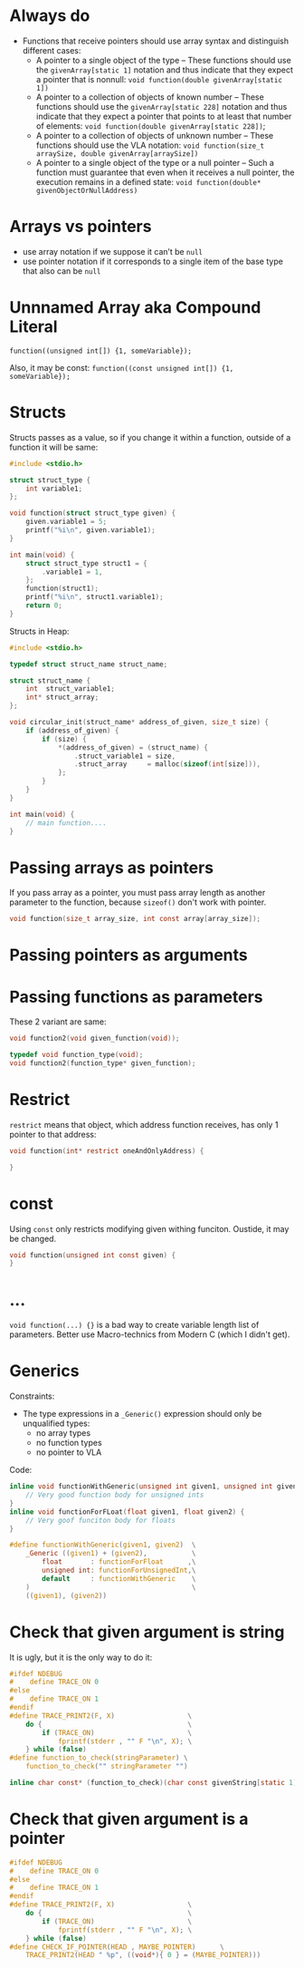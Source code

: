 #                  Always do

- Functions that receive pointers should use array syntax and distinguish different cases: 
    - A pointer to a single object of the type – These functions should use the `givenArray[static 1]` notation and thus indicate that they expect a pointer that is nonnull: `void function(double givenArray[static 1])`
    - A pointer to a collection of objects of known number – These functions should use the `givenArray[static 228]` notation and thus indicate that they expect a pointer that points to at least that number of elements: `void function(double givenArray[static 228])`; 
    - A pointer to a collection of objects of unknown number – These functions should use the VLA notation: `void function(size_t arraySize, double givenArray[arraySize])`
    - A pointer to a single object of the type or a null pointer – Such a function must guarantee that even when it receives a null pointer, the execution remains in a defined state: `void function(double* givenObjectOrNullAddress)`

#                  Arrays vs pointers

- use array   notation if we suppose it can’t be `null`
- use pointer notation if it corresponds to a single item of the base type that also can be `null`

#                  Unnnamed Array aka Compound Literal

`function((unsigned int[]) {1, someVariable});`

Also, it may be const:
`function((const unsigned int[]) {1, someVariable});`


#                  Structs

Structs passes as a value, so if you change it within a function, outside of a function it will be same:
```C
#include <stdio.h>

struct struct_type {
    int variable1;
};

void function(struct struct_type given) {
    given.variable1 = 5;
    printf("%i\n", given.variable1);
}

int main(void) {
    struct struct_type struct1 = {
        .variable1 = 1,
    };
    function(struct1);
    printf("%i\n", struct1.variable1);
    return 0;
}
```

Structs in Heap:
```C
#include <stdio.h> 

typedef struct struct_name struct_name;

struct struct_name {
    int  struct_variable1;
    int* struct_array;
};

void circular_init(struct_name* address_of_given, size_t size) {
    if (address_of_given) {
        if (size) {
            *(address_of_given) = (struct_name) {
                .struct_variable1 = size, 
                .struct_array     = malloc(sizeof(int[size])), 
            };
        }
    }
}

int main(void) {
    // main function....
}
```

#                  Passing arrays as pointers

If you pass array as a pointer, you must pass array length as another parameter to the function, because `sizeof()` don't work with pointer.

```C
void function(size_t array_size, int const array[array_size]);
```

#                  Passing pointers as arguments

#                  Passing functions as parameters

These 2 variant are same:
```C
void function2(void given_function(void));

typedef void function_type(void);
void function2(function_type* given_function);
```

#                  Restrict

`restrict` means that object, which address function receives, has only 1 pointer to that address:
```C
void function(int* restrict oneAndOnlyAddress) {

}
```

#                  const

Using `const` only restricts modifying given withing funciton. Oustide, it may be changed.
```C
void function(unsigned int const given) {
}
```

#                  ...

`void function(...) {}` is a bad way to create variable length list of parameters.
Better use Macro-technics from Modern C (which I didn't get).

#                  Generics

Constraints:
- The type expressions in a `_Generic()` expression should only be unqualified types: 
    - no array types
    - no function types
    - no pointer to VLA

Code:
```C
inline void functionWithGeneric(unsigned int given1, unsigned int given2) {
    // Very good function body for unsigned ints
}
inline void functionForFLoat(float given1, float given2) {
    // Very goof funciton body for floats
}

#define functionWithGeneric(given1, given2)  \
    _Generic ((given1) + (given2),           \
        float       : functionForFloat      ,\
        unsigned int: functionForUnsignedInt,\
        default     : functionWithGeneric    \
    )                                        \
    ((given1), (given2))
```

#                  Check that given argument is string

It is ugly, but it is the only way to do it:
```C
#ifdef NDEBUG
#    define TRACE_ON 0
#else
#    define TRACE_ON 1
#endif
#define TRACE_PRINT2(F, X)                  \
    do {                                    \
        if (TRACE_ON)                       \
            fprintf(stderr , "" F "\n", X); \
    } while (false)
#define function_to_check(stringParameter) \
    function_to_check("" stringParameter "")

inline char const* (function_to_check)(char const givenString[static 1]){ 
```

#                  Check that given argument is a pointer

```C
#ifdef NDEBUG
#    define TRACE_ON 0
#else
#    define TRACE_ON 1
#endif 
#define TRACE_PRINT2(F, X)                  \
    do {                                    \
        if (TRACE_ON)                       \
            fprintf(stderr , "" F "\n", X); \
    } while (false)
#define CHECK_IF_POINTER(HEAD , MAYBE_POINTER)      \
    TRACE_PRINT2(HEAD " %p", ((void*){ 0 } = (MAYBE_POINTER)))
```